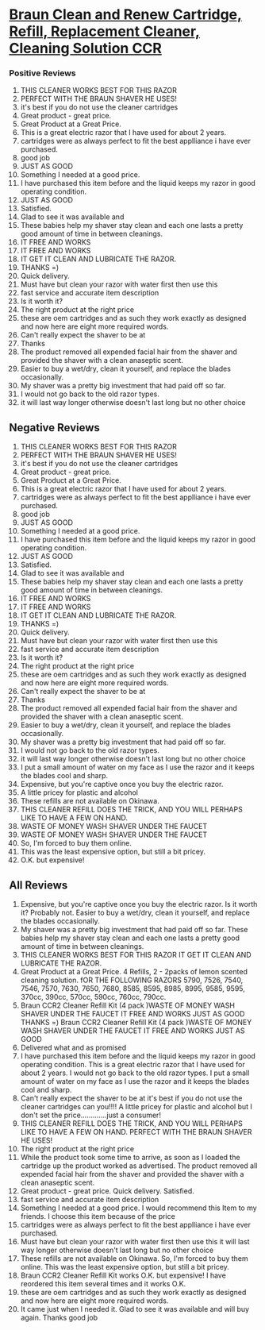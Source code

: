 # [Braun Clean and Renew Cartridge, Refill, Replacement Cleaner, Cleaning Solution CCR](https://products.checkmycream.com/products/Braun-Clean-and-Renew-Cartridge-Refill-Replacement-Cleaner-Cleaning-Solution-CCR.html)

### Positive Reviews

<ol>
      <li>THIS CLEANER WORKS BEST FOR THIS RAZOR</li>
      <li>PERFECT WITH THE BRAUN SHAVER HE USES!</li>
      <li>it&#x27;s best if you do not use the cleaner cartridges</li>
      <li>Great product - great price.  </li>
      <li>Great Product at a Great Price.  </li>
      <li>This is a great electric razor that I have used for about 2 years.  </li>
      <li>cartridges were as always perfect to fit the best applliance i have ever purchased.</li>
      <li>good job</li>
      <li>JUST AS GOOD</li>
      <li>Something I needed at a good price.</li>
      <li>I have purchased this item before and the liquid keeps my razor in good operating condition.  </li>
      <li>JUST AS GOOD</li>
      <li>Satisfied.</li>
      <li>Glad to see it was available and</li>
      <li>These babies help my shaver stay clean and each one lasts a pretty good amount of time in between cleanings.</li>
      <li>IT FREE AND WORKS</li>
      <li>IT FREE AND WORKS</li>
      <li>IT GET IT CLEAN AND LUBRICATE THE RAZOR.</li>
      <li>THANKS &#x3D;)</li>
      <li>Quick delivery.  </li>
      <li>Must have but clean your razor with water first then use this</li>
      <li>fast service and accurate item description</li>
      <li>Is it worth it?  </li>
      <li>The right product at the right price</li>
      <li>these are oem cartridges and as such they work exactly as designed and now here are eight more required words.</li>
      <li>Can&#x27;t really expect the shaver to be at</li>
      <li>Thanks  </li>
      <li>The product removed all expended facial hair from the shaver and provided the shaver with a clean anaseptic scent.</li>
      <li>Easier to buy a wet/dry, clean it yourself, and replace the blades occasionally.</li>
      <li>My shaver was a pretty big investment that had paid off so far.</li>
      <li>I would not go back to the old razor types.</li>
      <li>it will last way longer otherwise doesn&#x27;t last long but no other choice</li>
</ol>


<h2>Negative Reviews</h2>
<ol>
<li> THIS CLEANER WORKS BEST FOR THIS RAZOR</li>
<li> PERFECT WITH THE BRAUN SHAVER HE USES!</li>
<li> it&#x27;s best if you do not use the cleaner cartridges</li>
<li> Great product - great price.  </li>
<li> Great Product at a Great Price.  </li>
<li> This is a great electric razor that I have used for about 2 years.  </li>
<li> cartridges were as always perfect to fit the best applliance i have ever purchased.</li>
<li> good job</li>
<li> JUST AS GOOD</li>
<li> Something I needed at a good price.</li>
<li> I have purchased this item before and the liquid keeps my razor in good operating condition.  </li>
<li> JUST AS GOOD</li>
<li> Satisfied.</li>
<li> Glad to see it was available and</li>
<li> These babies help my shaver stay clean and each one lasts a pretty good amount of time in between cleanings.</li>
<li> IT FREE AND WORKS</li>
<li> IT FREE AND WORKS</li>
<li> IT GET IT CLEAN AND LUBRICATE THE RAZOR.</li>
<li> THANKS &#x3D;)</li>
<li> Quick delivery.  </li>
<li> Must have but clean your razor with water first then use this</li>
<li> fast service and accurate item description</li>
<li> Is it worth it?  </li>
<li> The right product at the right price</li>
<li> these are oem cartridges and as such they work exactly as designed and now here are eight more required words.</li>
<li> Can&#x27;t really expect the shaver to be at</li>
<li> Thanks  </li>
<li> The product removed all expended facial hair from the shaver and provided the shaver with a clean anaseptic scent.</li>
<li> Easier to buy a wet/dry, clean it yourself, and replace the blades occasionally.</li>
<li> My shaver was a pretty big investment that had paid off so far.</li>
<li> I would not go back to the old razor types.</li>
<li> it will last way longer otherwise doesn&#x27;t last long but no other choice</li>
<li> I put a small amount of water on my face as I use the razor and it keeps the blades cool and sharp.</li>
<li> Expensive, but you&#x27;re captive once you buy the electric razor.  </li>
<li> A little pricey for plastic and alcohol</li>
<li> These refills are not available on Okinawa.</li>
<li> THIS CLEANER REFILL DOES THE TRICK, AND YOU WILL PERHAPS LIKE TO HAVE A FEW ON HAND.  </li>
<li> WASTE OF MONEY WASH SHAVER UNDER THE FAUCET</li>
<li> WASTE OF MONEY WASH SHAVER UNDER THE FAUCET</li>
<li> So, I&#x27;m forced to buy them online.</li>
<li> This was the least expensive option, but still a bit pricey.</li>
<li> O.K. but expensive!  </li>
</ol>

<h2>All Reviews</h2>

<ol>
    <li> Expensive, but you&#x27;re captive once you buy the electric razor.  Is it worth it?  Probably not.  Easier to buy a wet/dry, clean it yourself, and replace the blades occasionally.</li>
    <li> My shaver was a pretty big investment that had paid off so far. These babies help my shaver stay clean and each one lasts a pretty good amount of time in between cleanings.</li>
    <li> THIS CLEANER WORKS BEST FOR THIS RAZOR IT GET IT CLEAN AND LUBRICATE THE RAZOR.</li>
    <li> Great Product at a Great Price.  4 Refills, 2 - 2packs of lemon scented cleaning solution.  fOR THE FOLLOWING RAZORS  5790, 7526, 7540, 7546, 7570, 7630, 7650, 7680, 8585, 8595, 8985, 8995, 9585, 9595, 370cc, 390cc, 570cc, 590cc, 760cc, 790cc.</li>
    <li> Braun CCR2 Cleaner Refill Kit (4 pack )WASTE OF MONEY WASH SHAVER UNDER THE FAUCET IT FREE AND WORKS JUST AS GOOD THANKS &#x3D;) Braun CCR2 Cleaner Refill Kit (4 pack )WASTE OF MONEY WASH SHAVER UNDER THE FAUCET IT FREE AND WORKS JUST AS GOOD</li>
    <li> Delivered what and as promised</li>
    <li> I have purchased this item before and the liquid keeps my razor in good operating condition.  This is a great electric razor that I have used for about 2 years.  I would not go back to the old razor types. I put a small amount of water on my face as I use the razor and it keeps the blades cool and sharp.</li>
    <li> Can&#x27;t really expect the shaver to be at it&#x27;s best if you do not use the cleaner cartridges can you!!!!  A little pricey for plastic and alcohol but I don&#x27;t set the price.............just a consumer!</li>
    <li> THIS CLEANER REFILL DOES THE TRICK, AND YOU WILL PERHAPS LIKE TO HAVE A FEW ON HAND.  PERFECT WITH THE BRAUN SHAVER HE USES!</li>
    <li> The right product at the right price</li>
    <li> While the product took some time to arrive, as soon as I loaded the cartridge up the product worked as advertised. The product removed all expended facial hair from the shaver and provided the shaver with a clean anaseptic scent.</li>
    <li> Great product - great price.  Quick delivery.  Satisfied.</li>
    <li> fast service and accurate item description</li>
    <li> Something I needed at a good price. I would recommend this Item to my friends. I choose this item because of the price</li>
    <li> cartridges were as always perfect to fit the best applliance i have ever purchased.</li>
    <li> Must have but clean your razor with water first then use this it will last way longer otherwise doesn&#x27;t last long but no other choice</li>
    <li> These refills are not available on Okinawa. So, I&#x27;m forced to buy them online. This was the least expensive option, but still a bit pricey.</li>
    <li> Braun CCR2 Cleaner Refill Kit works O.K. but expensive!  I have reordered this item several times and it works O.K.</li>
    <li> these are oem cartridges and as such they work exactly as designed and now here are eight more required words.</li>
    <li> It came just when I needed it.  Glad to see it was available and will buy again.  Thanks  good job</li>
</ol>




